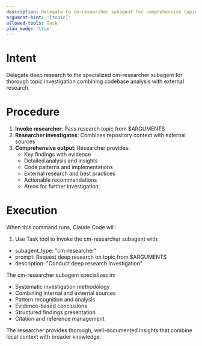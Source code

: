 ```yaml
---
description: Delegate to cm-researcher subagent for comprehensive topic investigation
argument-hint: '[topic]'
allowed-tools: Task
plan_mode: 'true'
---
```

# Intent

Delegate deep research to the specialized cm-researcher subagent for thorough topic investigation combining codebase analysis with external research.

# Procedure

1. **Invoke researcher**: Pass research topic from $ARGUMENTS
2. **Researcher investigates**: Combines repository context with external sources
3. **Comprehensive output**: Researcher provides:
   - Key findings with evidence
   - Detailed analysis and insights
   - Code patterns and implementations
   - External research and best practices
   - Actionable recommendations
   - Areas for further investigation

# Execution

When this command runs, Claude Code will:

1. Use Task tool to invoke the cm-researcher subagent with:
  - subagent_type: "cm-researcher"
  - prompt: Request deep research on topic from $ARGUMENTS
  - description: "Conduct deep research investigation"

The cm-researcher subagent specializes in:
- Systematic investigation methodology
- Combining internal and external sources
- Pattern recognition and analysis
- Evidence-based conclusions
- Structured findings presentation
- Citation and reference management

The researcher provides thorough, well-documented insights that combine local context with broader knowledge.
